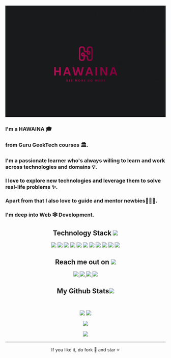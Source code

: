 

<p align="center">
 
</p align="center">
<img src="./media/logo_1.png"/ width="100%" height="350"> 




<p align="center">
  <h3>I'm a HAWAINA  🎓<h3/> 
  <h3>from Guru GeekTech courses 🏛. <h3/>
  <h3>I'm a passionate learner who's always willing to learn and work across technologies and domains 💡. <h3/>
  <h3>I love to explore new technologies and leverage them to solve real-life problems ✨. <h3/>
  <h3>Apart from that I also love to guide and mentor newbies👨🏻‍💻. <h3/>
  <h3>I'm deep into Web 🕸️ Development.<h3/>
</p>

<h2 align="center">Technology Stack <img src="https://github.com/ritik307/ritik307/blob/main/images/laptop.gif" width="50"></h2>

<p align="center">
<img src="https://img.shields.io/badge/-C++-00599C?style=flat-square&logo=c"/>
<img src="https://img.shields.io/badge/-HTML5-E34F26?style=flat-square&logo=html5&logoColor=white"/>
<img src="https://img.shields.io/badge/-CSS3-1572B6?style=flat-square&logo=css3"/>
<img src="https://img.shields.io/badge/-Bootstrap-563D7C?style=flat-square&logo=bootstrap"/>
<img src="https://img.shields.io/badge/-Heroku-430098?style=flat-square&logo=heroku"/>
<img src="https://img.shields.io/badge/-JavaScript-black?style=flat-square&logo=javascript"/>
<img src="https://img.shields.io/badge/-MySQL-black?style=flat-square&logo=mysql"/>
<img src="https://img.shields.io/badge/-Git-black?style=flat-square&logo=git"/>
<img src="https://img.shields.io/badge/-GitHub-black?style=flat-square&logo=github"/>
<img src="https://img.shields.io/badge/-Python-green?style=flat-square&logo=python"/>
<img src="https://img.shields.io/badge/-Django-yellow?style=flat-square&logo=django"/>
</p>

<h2 align="center">Reach me out on <img src="https://media0.giphy.com/media/jqNPzdTTxQfOgOqpO4/source.gif" width="50"></h2>

<p align="center">
<a href="mailto: ismettrabzon08@gmail.com">
 <img src="https://img.shields.io/badge/-HAWAINA-c14438?style=flat-square&logo=Gmail&logoColor=white&link=mailto:ismettrabzon08@gmail.com"/>
</a>
<a href="https://www.linkedin.com/in/hawaina-ismet-903451233/">
 <img src="https://img.shields.io/badge/-HAWAINA-blue?style=flat-square&logo=Linkedin&logoColor=white&link=https://www.linkedin.com/in/hawaina-ismet-903451233/"/>
</a>
<a href="https://t.me/HAWAINA">
 <img src="https://img.shields.io/badge/-HAWAINA-green?style=flat-square&logo=Telegram&logoColor=white&link=https://t.me/HAWAINA"/>
</a>
<a href="https://www.instagram.com/ai_my_tsuma/">
 <img src="https://img.shields.io/badge/-HAWAINA-purple?style=flat-square&logo=Instagram&logoColor=white&link=https://www.instagram.com/ai_my_tsuma/"/>
</a>
</p>

<h2 align="center">
  My Github Stats<img src="https://media.giphy.com/media/VgCDAzcKvsR6OM0uWg/giphy.gif" width="50">
</h2>
 
<br>

<p align = "center">
  <img  src = "https://github-readme-stats.vercel.app/api?username=HAWAINA&show_icons=true&theme=radical&line_height=27">
  <img src = "https://github-readme-stats.vercel.app/api/top-langs/?username=HAWAINA&theme=radical">
</p>

<p align = "center">
 <img  src="https://github-readme-streak-stats.herokuapp.com/?user=HAWAINA&show_icons=true&locale=en&layout=compact&theme=radical&line_height=0" />
</p> 

<p align = "center">
 <img src="https://activity-graph.herokuapp.com/graph?username=HAWAINA&theme=redical">
</p> 
<hr>
<p align="center">If you like it, do fork 🍴 and star ⭐</p>

